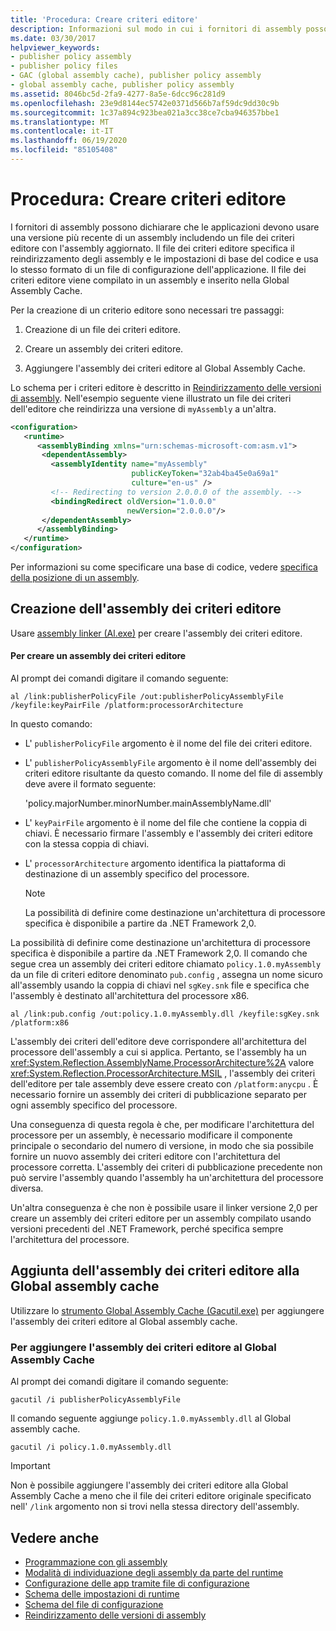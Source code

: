 ```yaml
---
title: 'Procedura: Creare criteri editore'
description: Informazioni sul modo in cui i fornitori di assembly possono creare un file dei criteri editore con un assembly aggiornato in .NET, per stabilire che le applicazioni devono usare la versione più recente.
ms.date: 03/30/2017
helpviewer_keywords:
- publisher policy assembly
- publisher policy files
- GAC (global assembly cache), publisher policy assembly
- global assembly cache, publisher policy assembly
ms.assetid: 8046bc5d-2fa9-4277-8a5e-6dcc96c281d9
ms.openlocfilehash: 23e9d8144ec5742e0371d566b7af59dc9dd30c9b
ms.sourcegitcommit: 1c37a894c923bea021a3cc38ce7cba946357bbe1
ms.translationtype: MT
ms.contentlocale: it-IT
ms.lasthandoff: 06/19/2020
ms.locfileid: "85105408"
---
```

# <a name="how-to-create-a-publisher-policy"></a>Procedura: Creare criteri editore

I fornitori di assembly possono dichiarare che le applicazioni devono usare una versione più recente di un assembly includendo un file dei criteri editore con l'assembly aggiornato. Il file dei criteri editore specifica il reindirizzamento degli assembly e le impostazioni di base del codice e usa lo stesso formato di un file di configurazione dell'applicazione. Il file dei criteri editore viene compilato in un assembly e inserito nella Global Assembly Cache.

Per la creazione di un criterio editore sono necessari tre passaggi:

1. Creazione di un file dei criteri editore.

2. Creare un assembly dei criteri editore.

3. Aggiungere l'assembly dei criteri editore al Global Assembly Cache.

Lo schema per i criteri editore è descritto in [Reindirizzamento delle versioni di assembly](redirect-assembly-versions.md). Nell'esempio seguente viene illustrato un file dei criteri dell'editore che reindirizza una versione di `myAssembly` a un'altra.

```xml
<configuration>
   <runtime>
      <assemblyBinding xmlns="urn:schemas-microsoft-com:asm.v1">
       <dependentAssembly>
         <assemblyIdentity name="myAssembly"
                           publicKeyToken="32ab4ba45e0a69a1"
                           culture="en-us" />
         <!-- Redirecting to version 2.0.0.0 of the assembly. -->
         <bindingRedirect oldVersion="1.0.0.0"
                          newVersion="2.0.0.0"/>
       </dependentAssembly>
      </assemblyBinding>
   </runtime>
</configuration>
```

Per informazioni su come specificare una base di codice, vedere [specifica della posizione di un assembly](specify-assembly-location.md).

## <a name="creating-the-publisher-policy-assembly"></a>Creazione dell'assembly dei criteri editore

Usare [assembly linker (Al.exe)](../tools/al-exe-assembly-linker.md) per creare l'assembly dei criteri editore.

#### <a name="to-create-a-publisher-policy-assembly"></a>Per creare un assembly dei criteri editore

Al prompt dei comandi digitare il comando seguente:

```console
al /link:publisherPolicyFile /out:publisherPolicyAssemblyFile /keyfile:keyPairFile /platform:processorArchitecture
```

In questo comando:

- L' `publisherPolicyFile` argomento è il nome del file dei criteri editore.

- L' `publisherPolicyAssemblyFile` argomento è il nome dell'assembly dei criteri editore risultante da questo comando. Il nome del file di assembly deve avere il formato seguente:

  'policy.majorNumber.minorNumber.mainAssemblyName.dll'

- L' `keyPairFile` argomento è il nome del file che contiene la coppia di chiavi. È necessario firmare l'assembly e l'assembly dei criteri editore con la stessa coppia di chiavi.

- L' `processorArchitecture` argomento identifica la piattaforma di destinazione di un assembly specifico del processore.

  > [!NOTE]
  > La possibilità di definire come destinazione un'architettura di processore specifica è disponibile a partire da .NET Framework 2,0.

La possibilità di definire come destinazione un'architettura di processore specifica è disponibile a partire da .NET Framework 2,0. Il comando che segue crea un assembly dei criteri editore chiamato `policy.1.0.myAssembly` da un file di criteri editore denominato `pub.config` , assegna un nome sicuro all'assembly usando la coppia di chiavi nel `sgKey.snk` file e specifica che l'assembly è destinato all'architettura del processore x86.

```console
al /link:pub.config /out:policy.1.0.myAssembly.dll /keyfile:sgKey.snk /platform:x86
```

L'assembly dei criteri dell'editore deve corrispondere all'architettura del processore dell'assembly a cui si applica. Pertanto, se l'assembly ha un <xref:System.Reflection.AssemblyName.ProcessorArchitecture%2A> valore <xref:System.Reflection.ProcessorArchitecture.MSIL> , l'assembly dei criteri dell'editore per tale assembly deve essere creato con `/platform:anycpu` . È necessario fornire un assembly dei criteri di pubblicazione separato per ogni assembly specifico del processore.

Una conseguenza di questa regola è che, per modificare l'architettura del processore per un assembly, è necessario modificare il componente principale o secondario del numero di versione, in modo che sia possibile fornire un nuovo assembly dei criteri editore con l'architettura del processore corretta. L'assembly dei criteri di pubblicazione precedente non può servire l'assembly quando l'assembly ha un'architettura del processore diversa.

Un'altra conseguenza è che non è possibile usare il linker versione 2,0 per creare un assembly dei criteri editore per un assembly compilato usando versioni precedenti del .NET Framework, perché specifica sempre l'architettura del processore.

## <a name="adding-the-publisher-policy-assembly-to-the-global-assembly-cache"></a>Aggiunta dell'assembly dei criteri editore alla Global assembly cache

Utilizzare lo [strumento Global Assembly Cache (Gacutil.exe)](../tools/gacutil-exe-gac-tool.md) per aggiungere l'assembly dei criteri editore al Global assembly cache.

### <a name="to-add-the-publisher-policy-assembly-to-the-global-assembly-cache"></a>Per aggiungere l'assembly dei criteri editore al Global Assembly Cache

Al prompt dei comandi digitare il comando seguente:

```console
gacutil /i publisherPolicyAssemblyFile
```

Il comando seguente aggiunge `policy.1.0.myAssembly.dll` al Global assembly cache.

```console
gacutil /i policy.1.0.myAssembly.dll
```

> [!IMPORTANT]
> Non è possibile aggiungere l'assembly dei criteri editore alla Global Assembly Cache a meno che il file dei criteri editore originale specificato nell' `/link` argomento non si trovi nella stessa directory dell'assembly.

## <a name="see-also"></a>Vedere anche

- [Programmazione con gli assembly](../../standard/assembly/index.md)
- [Modalità di individuazione degli assembly da parte del runtime](../deployment/how-the-runtime-locates-assemblies.md)
- [Configurazione delle app tramite file di configurazione](index.md)
- [Schema delle impostazioni di runtime](./file-schema/runtime/index.md)
- [Schema del file di configurazione](./file-schema/index.md)
- [Reindirizzamento delle versioni di assembly](redirect-assembly-versions.md)
